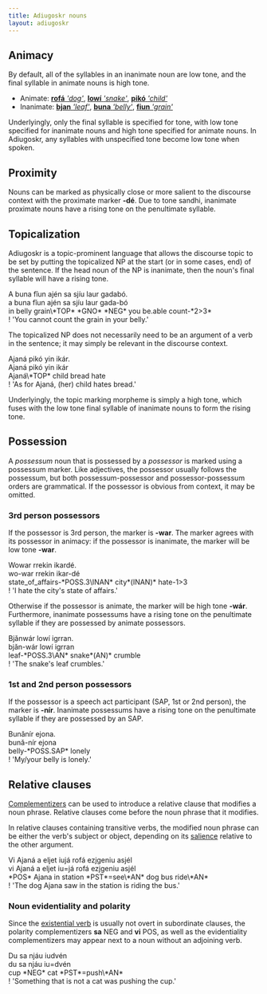 ```yaml
---
title: Adiugoskr nouns
layout: adiugoskr
---
```

## Animacy
By default, all of the syllables in an inanimate noun are low tone, and the final syllable in animate nouns is high tone.

* Animate: [**rofá** *'dog'*](/adiugoskr/dictionary#dog), [**lowí** *'snake'*](/adiugoskr/dictionary#snake), [**pikó** *'child'*](/adiugoskr/dictionary#child)
* Inanimate: [**bjan** *'leaf'*](/adiugoskr/dictionary#leaf), [**buna** *'belly'*](/adiugoskr/dictionary#belly), [**fiun** *'grain'*](/adiugoskr/dictionary#grain)

Underlyingly, only the final syllable is specified for tone, with low tone specified for inanimate nouns and high tone specified for animate nouns. In Adiugoskr, any syllables with unspecified tone become low tone when spoken.

## Proximity
Nouns can be marked as physically close or more salient to the discourse context with the proximate marker **-dé**. Due to tone sandhi, inanimate proximate nouns have a rising tone on the penultimate syllable.

## Topicalization
Adiugoskr is a topic-prominent language that allows the discourse topic to be set by putting the topicalized NP at the start (or in some cases, end) of the sentence. If the head noun of the NP is inanimate, then the noun's final syllable will have a rising tone.

<div class="gloss">
  A buna fǐun ajén sa sjíu laur gadabó.<br/>
  a buna fǐun ajén sa sjíu laur gada-bó <br/>
  in belly grain\*TOP* *GNO* *NEG* you be.able count-*2>3* <br/>
  ! 'You cannot count the grain in your belly.'
</div>

The topicalized NP does not necessarily need to be an argument of a verb in the sentence; it may simply be relevant in the discourse context.

<div class="gloss">
  Ajaná pikó yin ikár.<br/>
  Ajaná pikó yin ikár <br/>
  Ajaná\*TOP* child bread hate <br/>
  ! 'As for Ajaná, (her) child hates bread.'
</div>

Underlyingly, the topic marking morpheme is simply a high tone, which fuses with the low tone final syllable of inanimate nouns to form the rising tone.

## Possession
A *possessum* noun that is possessed by a *possessor* is marked using a possessum marker. Like adjectives, the possessor usually follows the possessum, but both possessum-possessor and possessor-possessum orders are grammatical. If the possessor is obvious from context, it may be omitted.

### 3rd person possessors
If the possessor is 3rd person, the marker is  **-war**. The marker agrees with its possessor in animacy: if the possessor is inanimate, the marker will be low tone **-war**.

<div class="gloss">
  Wowar rrekin ikardé.<br/>
  wo-war rrekin ikar-dé<br/>
  state_of_affairs-*POSS.3\INAN* city*(INAN)* hate-1>3 <br/>
  ! 'I hate the city's state of affairs.'
</div>

Otherwise if the possessor is animate, the marker will be high tone **-wár**. Furthermore, inanimate possessums have a rising tone on the penultimate syllable if they are possessed by animate possessors.

<div class="gloss">
  Bjǎnwár lowí igrran. <br/>
  bjǎn-wár lowí igrran <br/>
  leaf-*POSS.3\AN* snake*(AN)* crumble <br/>
  ! 'The snake's leaf crumbles.'
</div>

### 1st and 2nd person possessors
If the possessor is a speech act participant (SAP, 1st or 2nd person), the marker is **-nír**. Inanimate possessums have a rising tone on the penultimate syllable if they are possessed by an SAP.

<div class="gloss">
  Bunǎnír ejona. <br/>
  bunǎ-nír ejona <br/>
  belly-*POSS.SAP* lonely <br/>
  ! 'My/your belly is lonely.'
</div>

## Relative clauses
[Complementizers](/adiugoskr/complementizers) can be used to introduce a relative clause that modifies a noun phrase. Relative clauses come before the noun phrase that it modifies.

In relative clauses containing transitive verbs, the modified noun phrase can be either the verb's subject or object, depending on its [salience](/adiugoskr/verbs#morphosyntactic-alignment) relative to the other argument.

<div class="gloss">
  Vi Ajaná a eljet iujá rofá ezjgeniu asjél<br/>
  vi Ajaná a eljet iu=já rofá ezjgeniu asjél<br/>
  *POS* Ajana in station *PST*=see\*AN* dog bus ride\*AN* <br/>
  ! 'The dog Ajana saw in the station is riding the bus.'
</div>

### Noun evidentiality and polarity
Since the [existential verb](/adiugoskr/verbs#existential-verb) is usually not overt in subordinate clauses, the polarity complementizers **sa** <small-caps>NEG</small-caps> and **vi** <small-caps>POS</small-caps>, as well as the evidentiality complementizers may appear next to a noun without an adjoining verb.

<div class="gloss">
  Du sa njáu iudvén <br/>
  du sa njáu iu=dvén <br/>
  cup *NEG* cat *PST*=push\*AN* <br/>
  ! 'Something that is not a cat was pushing the cup.'
</div>